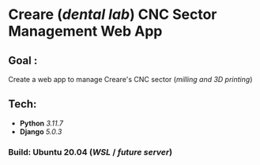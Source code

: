 # Creare (*dental lab*) CNC Sector Management Web App

## Goal : 
Create a web app to manage Creare's CNC sector (*milling and 3D printing*)

## Tech: 
- **Python** *3.11.7*
- **Django** *5.0.3*

### Build: **Ubuntu 20.04** (*WSL* / *future server*)

